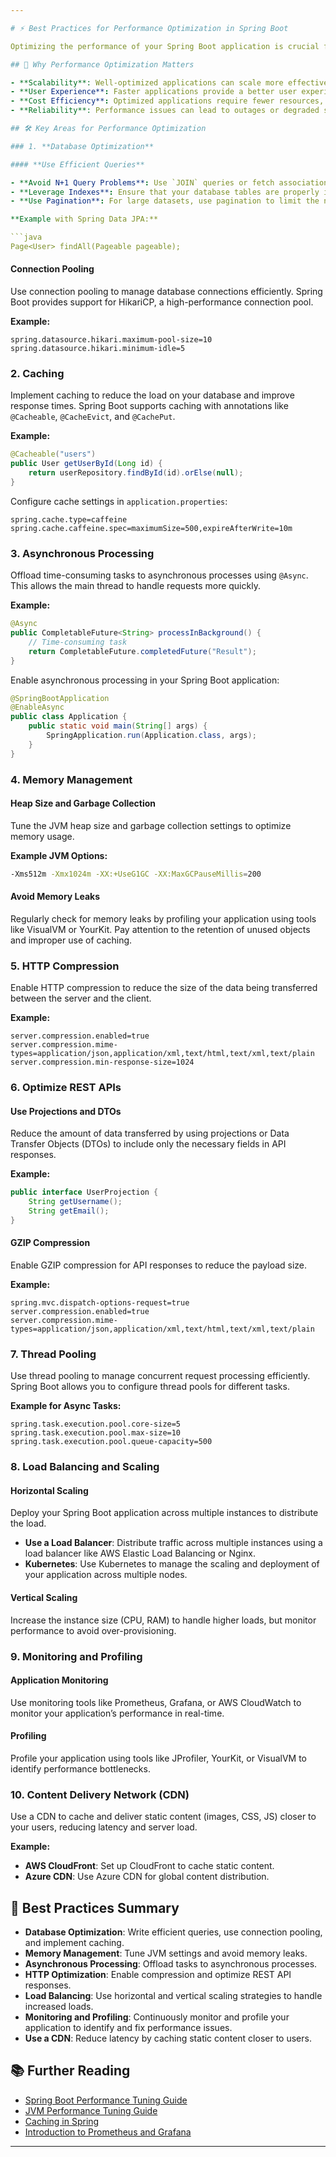 ```yaml
---

# ⚡ Best Practices for Performance Optimization in Spring Boot

Optimizing the performance of your Spring Boot application is crucial for ensuring that it can handle increasing workloads, maintain fast response times, and provide a smooth user experience. Performance optimization involves careful tuning of various components of your application, from the codebase to the underlying infrastructure.

## 🎯 Why Performance Optimization Matters

- **Scalability**: Well-optimized applications can scale more effectively as demand increases.
- **User Experience**: Faster applications provide a better user experience, leading to higher user satisfaction and retention.
- **Cost Efficiency**: Optimized applications require fewer resources, which can reduce infrastructure costs.
- **Reliability**: Performance issues can lead to outages or degraded service, so optimization helps maintain reliability.

## 🛠️ Key Areas for Performance Optimization

### 1. **Database Optimization**

#### **Use Efficient Queries**

- **Avoid N+1 Query Problems**: Use `JOIN` queries or fetch associations eagerly to avoid multiple queries for related data.
- **Leverage Indexes**: Ensure that your database tables are properly indexed to speed up query execution.
- **Use Pagination**: For large datasets, use pagination to limit the number of records returned by queries.

**Example with Spring Data JPA:**

```java
Page<User> findAll(Pageable pageable);
```

#### **Connection Pooling**

Use connection pooling to manage database connections efficiently. Spring Boot provides support for HikariCP, a high-performance connection pool.

**Example:**

```properties
spring.datasource.hikari.maximum-pool-size=10
spring.datasource.hikari.minimum-idle=5
```

### 2. **Caching**

Implement caching to reduce the load on your database and improve response times. Spring Boot supports caching with annotations like `@Cacheable`, `@CacheEvict`, and `@CachePut`.

**Example:**

```java
@Cacheable("users")
public User getUserById(Long id) {
    return userRepository.findById(id).orElse(null);
}
```

Configure cache settings in `application.properties`:

```properties
spring.cache.type=caffeine
spring.cache.caffeine.spec=maximumSize=500,expireAfterWrite=10m
```

### 3. **Asynchronous Processing**

Offload time-consuming tasks to asynchronous processes using `@Async`. This allows the main thread to handle requests more quickly.

**Example:**

```java
@Async
public CompletableFuture<String> processInBackground() {
    // Time-consuming task
    return CompletableFuture.completedFuture("Result");
}
```

Enable asynchronous processing in your Spring Boot application:

```java
@SpringBootApplication
@EnableAsync
public class Application {
    public static void main(String[] args) {
        SpringApplication.run(Application.class, args);
    }
}
```

### 4. **Memory Management**

#### **Heap Size and Garbage Collection**

Tune the JVM heap size and garbage collection settings to optimize memory usage. 

**Example JVM Options:**

```bash
-Xms512m -Xmx1024m -XX:+UseG1GC -XX:MaxGCPauseMillis=200
```

#### **Avoid Memory Leaks**

Regularly check for memory leaks by profiling your application using tools like VisualVM or YourKit. Pay attention to the retention of unused objects and improper use of caching.

### 5. **HTTP Compression**

Enable HTTP compression to reduce the size of the data being transferred between the server and the client.

**Example:**

```properties
server.compression.enabled=true
server.compression.mime-types=application/json,application/xml,text/html,text/xml,text/plain
server.compression.min-response-size=1024
```

### 6. **Optimize REST APIs**

#### **Use Projections and DTOs**

Reduce the amount of data transferred by using projections or Data Transfer Objects (DTOs) to include only the necessary fields in API responses.

**Example:**

```java
public interface UserProjection {
    String getUsername();
    String getEmail();
}
```

#### **GZIP Compression**

Enable GZIP compression for API responses to reduce the payload size.

**Example:**

```properties
spring.mvc.dispatch-options-request=true
server.compression.enabled=true
server.compression.mime-types=application/json,application/xml,text/html,text/xml,text/plain
```

### 7. **Thread Pooling**

Use thread pooling to manage concurrent request processing efficiently. Spring Boot allows you to configure thread pools for different tasks.

**Example for Async Tasks:**

```properties
spring.task.execution.pool.core-size=5
spring.task.execution.pool.max-size=10
spring.task.execution.pool.queue-capacity=500
```

### 8. **Load Balancing and Scaling**

#### **Horizontal Scaling**

Deploy your Spring Boot application across multiple instances to distribute the load.

- **Use a Load Balancer**: Distribute traffic across multiple instances using a load balancer like AWS Elastic Load Balancing or Nginx.
- **Kubernetes**: Use Kubernetes to manage the scaling and deployment of your application across multiple nodes.

#### **Vertical Scaling**

Increase the instance size (CPU, RAM) to handle higher loads, but monitor performance to avoid over-provisioning.

### 9. **Monitoring and Profiling**

#### **Application Monitoring**

Use monitoring tools like Prometheus, Grafana, or AWS CloudWatch to monitor your application’s performance in real-time.

#### **Profiling**

Profile your application using tools like JProfiler, YourKit, or VisualVM to identify performance bottlenecks.

### 10. **Content Delivery Network (CDN)**

Use a CDN to cache and deliver static content (images, CSS, JS) closer to your users, reducing latency and server load.

**Example:**

- **AWS CloudFront**: Set up CloudFront to cache static content.
- **Azure CDN**: Use Azure CDN for global content distribution.

## 🔑 Best Practices Summary

- **Database Optimization**: Write efficient queries, use connection pooling, and implement caching.
- **Memory Management**: Tune JVM settings and avoid memory leaks.
- **Asynchronous Processing**: Offload tasks to asynchronous processes.
- **HTTP Optimization**: Enable compression and optimize REST API responses.
- **Load Balancing**: Use horizontal and vertical scaling strategies to handle increased loads.
- **Monitoring and Profiling**: Continuously monitor and profile your application to identify and fix performance issues.
- **Use a CDN**: Reduce latency by caching static content closer to users.

## 📚 Further Reading

- [Spring Boot Performance Tuning Guide](https://www.baeldung.com/spring-boot-performance-tuning)
- [JVM Performance Tuning Guide](https://docs.oracle.com/en/java/javase/11/gctuning/)
- [Caching in Spring](https://docs.spring.io/spring-framework/docs/current/reference/html/integration.html#cache)
- [Introduction to Prometheus and Grafana](https://prometheus.io/docs/visualization/grafana/)

---
```

